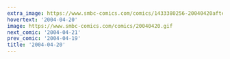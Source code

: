 ```yaml
---
extra_image: https://www.smbc-comics.com/comics/1433380256-20040420after.png
hovertext: '2004-04-20'
image: https://www.smbc-comics.com/comics/20040420.gif
next_comic: '2004-04-21'
prev_comic: '2004-04-19'
title: '2004-04-20'
---
```


